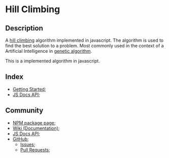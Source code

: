 # Hill Climbing

## Description
A [hill climbing](https://en.wikipedia.org/wiki/Hill_climbing) algorithm implemented in javascript. The algorithm is used to find the best solution to a problem. Most commonly used in the context of a Artificial Intelligence in [genetic algorithm](https://en.wikipedia.org/wiki/Genetic_algorithm).

This is a implemented algorithm in javascript.

## Index
- [Getting Started](./GetStarted.md);
- [JS Docs API](https://201flaviosilva.github.io/HillClimbing.js/);

## Community
- [NPM package page](https://www.npmjs.com/package/hillclimbing);
- [Wiki (Documentation)](https://github.com/201flaviosilva/HillClimbing.js/wiki);
- [JS Docs API](https://201flaviosilva.github.io/HillClimbing.js/);
- [GitHub](https://github.com/201flaviosilva/HillClimbing.js);
  - [Issues](https://github.com/201flaviosilva/HillClimbing.js/issues);
  - [Pull Requests](https://github.com/201flaviosilva/HillClimbing.js/pulls);
